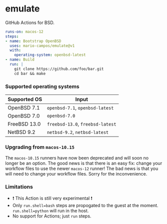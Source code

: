 # emulate

GitHub Actions for BSD.

```yaml
runs-on: macos-12
steps:
- name: Bootstrap OpenBSD
  uses: mario-campos/emulate@v1
  with:
    operating-system: openbsd-latest
- name: Build
  run: |
    git clone https://github.com/foo/bar.git
    cd bar && make
```

### Supported operating systems

| Supported OS  | Input |
| ------------- | ----- |
| OpenBSD 7.1   |`openbsd-7.1`, `openbsd-latest`  |
| OpenBSD 7.0   |`openbsd-7.0`                    |
| FreeBSD 13.0  |`freebsd-13.0`, `freebsd-latest` |
| NetBSD 9.2    |`netbsd-9.2`, `netbsd-latest`    |

### Upgrading from `macos-10.15`

The `macos-10.15` runners have now been deprecated and will soon no longer be an option. The good news is that there is an easy fix: change your workflow files to use the newer `macos-12` runner! The bad news is that you will need to change your workflow files. Sorry for the inconvenience.

### Limitations
- :heavy_exclamation_mark: This Action is still very experimental :heavy_exclamation_mark:
- Only `run.shell=bash` steps are propogated to the guest at the moment. `run.shell=python` will run in the host.
- No support for Actions; just `run` steps.
